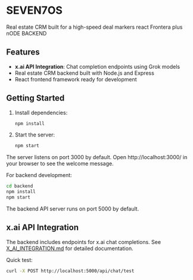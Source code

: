 # SEVEN7OS
Real estate CRM built for a high-speed deal markers react Frontera plus nODE BACKEND

## Features

- **x.ai API Integration**: Chat completion endpoints using Grok models
- Real estate CRM backend built with Node.js and Express
- React frontend framework ready for development

## Getting Started

1. Install dependencies:
   ```bash
   npm install
   ```
2. Start the server:
   ```bash
   npm start
   ```

The server listens on port 3000 by default. Open http://localhost:3000/ in your browser to see the welcome message.

For backend development:
```bash
cd backend
npm install
npm start
```

The backend API server runs on port 5000 by default.

## x.ai API Integration

The backend includes endpoints for x.ai chat completions. See [X_AI_INTEGRATION.md](X_AI_INTEGRATION.md) for detailed documentation.

Quick test:
```bash
curl -X POST http://localhost:5000/api/chat/test
```

